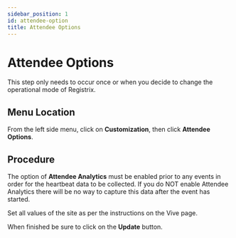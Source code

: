 ```yaml
---
sidebar_position: 1
id: attendee-option
title: Attendee Options
---
```


# Attendee Options

This step only needs to occur once or when you decide to change the operational mode of Registrix.

## Menu Location

From the left side menu, click on **Customization**, then click **Attendee Options**.

## Procedure

The option of **Attendee Analytics** must be enabled prior to any events in order for the heartbeat data to be collected. If you do NOT enable Attendee Analytics there will be no way to capture this data after the event has started. 

Set all values of the site as per the instructions on the Vive page.

When finished be sure to click on the **Update** button.
